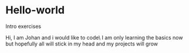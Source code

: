 # Hello-world
Intro exercises

Hi, I am Johan and i would like to code\\
I am only learning the basics now but hopefully all will stick in my head and my projects will grow

